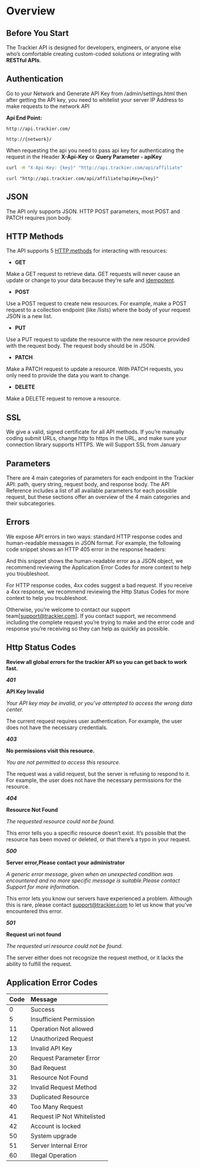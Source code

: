# Overview

## **Before You Start**

The Trackier API is designed for developers, engineers, or anyone else who’s comfortable creating custom-coded solutions or integrating with **RESTful APIs**.

## **Authentication**

Go to your Network and Generate API Key from /admin/settings.html then after getting the API key, you need to whitelist your server IP Address to make requests to the network API

**Api End Point:**

`http://api.trackier.com/`

`http://{network}/`

When requesting the api you need to pass api key for authenticating the request in the Header **X-Api-Key** or **Query Parameter - apiKey**

```bash
curl -H "X-Api-Key: {key}" "http://api.trackier.com/api/affiliate"
```

```text
curl "http://api.trackier.com/api/affiliate?apiKey={key}"
```

## **JSON**

The API only supports JSON. HTTP POST parameters, most POST and PATCH requires json body.

## **HTTP Methods**

The API supports 5 [HTTP methods](https://en.wikipedia.org/wiki/Hypertext_Transfer_Protocol) for interacting with resources:

* **GET**

Make a GET request to retrieve data. GET requests will never cause an update or change to your data because they’re safe and [idempotent](http://restcookbook.com/HTTP%20Methods/idempotency/).

* **POST**

Use a POST request to create new resources. For example, make a POST request to a collection endpoint \(like \/lists\) where the body of your request JSON is a new list.

* **PUT**

Use a PUT request to update the resource with the new resource provided with the request body. The request body should be in JSON.

* **PATCH**

Make a PATCH request to update a resource. With PATCH requests, you only need to provide the data you want to change.

* **DELETE**

Make a DELETE request to remove a resource.

## **SSL**

We give a valid, signed certificate for all API methods. If you’re manually coding submit URLs, change http to https in the URL, and make sure your connection library supports HTTPS. We will Support SSL from January

## **Parameters**

There are 4 main categories of parameters for each endpoint in the Trackier API: path, query string, request body, and response body. The API Reference includes a list of all available parameters for each possible request, but these sections offer an overview of the 4 main categories and their subcategories.

## **Errors**

We expose API errors in two ways: standard HTTP response codes and human-readable messages in JSON format. For example, the following code snippet shows an HTTP 405 error in the response headers:

And this snippet shows the human-readable error as a JSON object, we recommend reviewing the Application Error Codes for more context to help you troubleshoot.

For HTTP response codes, 4xx codes suggest a bad request. If you receive a 4xx response, we recommend reviewing the Http Status Codes for more context to help you troubleshoot.

Otherwise, you’re welcome to contact our support team\[support@trackier.com\]. If you contact support, we recommend including the complete request you’re trying to make and the error code and response you’re receiving so they can help as quickly as possible.

## **Http Status Codes**

**Review all global errors for the trackier API so you can get back to work fast.**

_**401**_

**API Key Invalid**

_Your API key may be invalid, or you’ve attempted to access the wrong data center._

The current request requires user authentication. For example, the user does not have the necessary credentials.

_**403**_

**No permissions visit this resource.**

_You are not permitted to access this resource._

The request was a valid request, but the server is refusing to respond to it. For example, the user does not have the necessary permissions for the resource.

_**404**_

**Resource Not Found**

_The requested resource could not be found._

This error tells you a specific resource doesn’t exist. It’s possible that the resource has been moved or deleted, or that there’s a typo in your request.

_**500**_

**Server error,Please contact your administrator**

_A generic error message, given when an unexpected condition was encountered and no more specific message is suitable.Please contact Support for more information._

This error lets you know our servers have experienced a problem. Although this is rare, please contact support@trackier.com to let us know that you’ve encountered this error.

_**501**_

**Request uri not found**

_The requested uri resource could not be found._

The server either does not recognize the request method, or it lacks the ability to fulfill the request.

## **Application Error Codes**

| **Code** | **Message** |
| :--- | :--- |
| 0 | Success |
| 5 | Insufficient Permission |
| 11 | Operation Not allowed |
| 12 | Unauthorized Request |
| 13 | Invalid API Key |
| 20 | Request Parameter Error |
| 30 | Bad Request |
| 31 | Resource Not Found |
| 32 | Invalid Request Method |
| 33 | Duplicated Resource |
| 40 | Too Many Request |
| 41 | Request IP Not Whitelisted |
| 42 | Account is locked |
| 50 | System upgrade |
| 51 | Server Internal Error |
| 60 | Illegal Operation |

